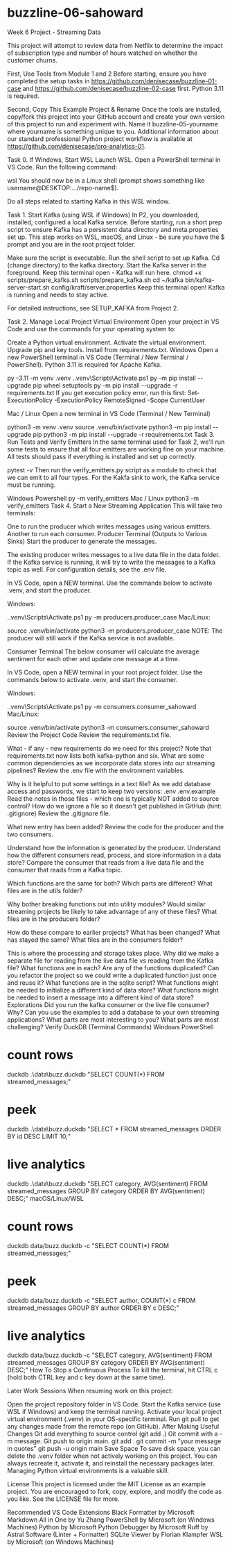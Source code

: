 # buzzline-06-sahoward

Week 6 Project - Streaming Data

This project will attempt to review data from Netflix to determine the impact of subscription type and number of hours watched on whether the customer churns.






First, Use Tools from Module 1 and 2
Before starting, ensure you have completed the setup tasks in https://github.com/denisecase/buzzline-01-case and https://github.com/denisecase/buzzline-02-case first. Python 3.11 is required.

Second, Copy This Example Project & Rename
Once the tools are installed, copy/fork this project into your GitHub account and create your own version of this project to run and experiment with.
Name it buzzline-05-yourname where yourname is something unique to you.
Additional information about our standard professional Python project workflow is available at https://github.com/denisecase/pro-analytics-01.

Task 0. If Windows, Start WSL
Launch WSL. Open a PowerShell terminal in VS Code. Run the following command:

wsl
You should now be in a Linux shell (prompt shows something like username@DESKTOP:.../repo-name$).

Do all steps related to starting Kafka in this WSL window.

Task 1. Start Kafka (using WSL if Windows)
In P2, you downloaded, installed, configured a local Kafka service. Before starting, run a short prep script to ensure Kafka has a persistent data directory and meta.properties set up. This step works on WSL, macOS, and Linux - be sure you have the $ prompt and you are in the root project folder.

Make sure the script is executable.
Run the shell script to set up Kafka.
Cd (change directory) to the kafka directory.
Start the Kafka server in the foreground. Keep this terminal open - Kafka will run here.
chmod +x scripts/prepare_kafka.sh
scripts/prepare_kafka.sh
cd ~/kafka
bin/kafka-server-start.sh config/kraft/server.properties
Keep this terminal open! Kafka is running and needs to stay active.

For detailed instructions, see SETUP_KAFKA from Project 2.

Task 2. Manage Local Project Virtual Environment
Open your project in VS Code and use the commands for your operating system to:

Create a Python virtual environment.
Activate the virtual environment.
Upgrade pip and key tools.
Install from requirements.txt.
Windows
Open a new PowerShell terminal in VS Code (Terminal / New Terminal / PowerShell). Python 3.11 is required for Apache Kafka.

py -3.11 -m venv .venv
.\.venv\Scripts\Activate.ps1
py -m pip install --upgrade pip wheel setuptools
py -m pip install --upgrade -r requirements.txt
If you get execution policy error, run this first: Set-ExecutionPolicy -ExecutionPolicy RemoteSigned -Scope CurrentUser

Mac / Linux
Open a new terminal in VS Code (Terminal / New Terminal)

python3 -m venv .venv
source .venv/bin/activate
python3 -m pip install --upgrade pip
python3 -m pip install --upgrade -r requirements.txt
Task 3. Run Tests and Verify Emitters
In the same terminal used for Task 2, we'll run some tests to ensure that all four emitters are working fine on your machine. All tests should pass if everything is installed and set up correctly.

pytest -v
Then run the verify_emitters.py script as a module to check that we can emit to all four types. For the Kakfa sink to work, the Kafka service must be running.

Windows Powershell
py -m verify_emitters
Mac / Linux
python3 -m verify_emitters
Task 4. Start a New Streaming Application
This will take two terminals:

One to run the producer which writes messages using various emitters.
Another to run each consumer.
Producer Terminal (Outputs to Various Sinks)
Start the producer to generate the messages.

The existing producer writes messages to a live data file in the data folder. If the Kafka service is running, it will try to write the messages to a Kafka topic as well. For configuration details, see the .env file.

In VS Code, open a NEW terminal. Use the commands below to activate .venv, and start the producer.

Windows:

.\.venv\Scripts\Activate.ps1
py -m producers.producer_case
Mac/Linux:

source .venv/bin/activate
python3 -m producers.producer_case
NOTE: The producer will still work if the Kafka service is not available.

Consumer Terminal
The below consumer will calculate the average sentiment for each other and update one message at a time.

In VS Code, open a NEW terminal in your root project folder. Use the commands below to activate .venv, and start the consumer.

Windows:

.\.venv\Scripts\Activate.ps1
py -m consumers.consumer_sahoward
Mac/Linux:

source .venv/bin/activate
python3 -m consumers.consumer_sahoward
Review the Project Code
Review the requirements.txt file.

What - if any - new requirements do we need for this project?
Note that requirements.txt now lists both kafka-python and six.
What are some common dependencies as we incorporate data stores into our streaming pipelines?
Review the .env file with the environment variables.

Why is it helpful to put some settings in a text file?
As we add database access and passwords, we start to keep two versions:
.env
.env.example
Read the notes in those files - which one is typically NOT added to source control?
How do we ignore a file so it doesn't get published in GitHub (hint: .gitignore)
Review the .gitignore file.

What new entry has been added?
Review the code for the producer and the two consumers.

Understand how the information is generated by the producer.
Understand how the different consumers read, process, and store information in a data store?
Compare the consumer that reads from a live data file and the consumer that reads from a Kafka topic.

Which functions are the same for both?
Which parts are different?
What files are in the utils folder?

Why bother breaking functions out into utility modules?
Would similar streaming projects be likely to take advantage of any of these files?
What files are in the producers folder?

How do these compare to earlier projects?
What has been changed?
What has stayed the same?
What files are in the consumers folder?

This is where the processing and storage takes place.
Why did we make a separate file for reading from the live data file vs reading from the Kafka file?
What functions are in each?
Are any of the functions duplicated?
Can you refactor the project so we could write a duplicated function just once and reuse it?
What functions are in the sqlite script?
What functions might be needed to initialize a different kind of data store?
What functions might be needed to insert a message into a different kind of data store?
Explorations
Did you run the kafka consumer or the live file consumer? Why?
Can you use the examples to add a database to your own streaming applications?
What parts are most interesting to you?
What parts are most challenging?
Verify DuckDB (Terminal Commands)
Windows PowerShell

# count rows
duckdb .\data\buzz.duckdb "SELECT COUNT(*) FROM streamed_messages;"

# peek
duckdb .\data\buzz.duckdb "SELECT * FROM streamed_messages ORDER BY id DESC LIMIT 10;"

# live analytics
duckdb .\data\buzz.duckdb "SELECT category, AVG(sentiment) FROM streamed_messages GROUP BY category ORDER BY AVG(sentiment) DESC;"
macOS/Linux/WSL

# count rows
duckdb data/buzz.duckdb -c "SELECT COUNT(*) FROM streamed_messages;"

# peek
duckdb data/buzz.duckdb -c "SELECT author, COUNT(*) c FROM streamed_messages GROUP BY author ORDER BY c DESC;"

# live analytics
duckdb data/buzz.duckdb -c "SELECT category, AVG(sentiment) FROM streamed_messages GROUP BY category ORDER BY AVG(sentiment) DESC;"
How To Stop a Continuous Process
To kill the terminal, hit CTRL c (hold both CTRL key and c key down at the same time).

Later Work Sessions
When resuming work on this project:

Open the project repository folder in VS Code.
Start the Kafka service (use WSL if Windows) and keep the terminal running.
Activate your local project virtual environment (.venv) in your OS-specific terminal.
Run git pull to get any changes made from the remote repo (on GitHub).
After Making Useful Changes
Git add everything to source control (git add .)
Git commit with a -m message.
Git push to origin main.
git add .
git commit -m "your message in quotes"
git push -u origin main
Save Space
To save disk space, you can delete the .venv folder when not actively working on this project. You can always recreate it, activate it, and reinstall the necessary packages later. Managing Python virtual environments is a valuable skill.

License
This project is licensed under the MIT License as an example project. You are encouraged to fork, copy, explore, and modify the code as you like. See the LICENSE file for more.

Recommended VS Code Extensions
Black Formatter by Microsoft
Markdown All in One by Yu Zhang
PowerShell by Microsoft (on Windows Machines)
Python by Microsoft
Python Debugger by Microsoft
Ruff by Astral Software (Linter + Formatter)
SQLite Viewer by Florian Klampfer
WSL by Microsoft (on Windows Machines)